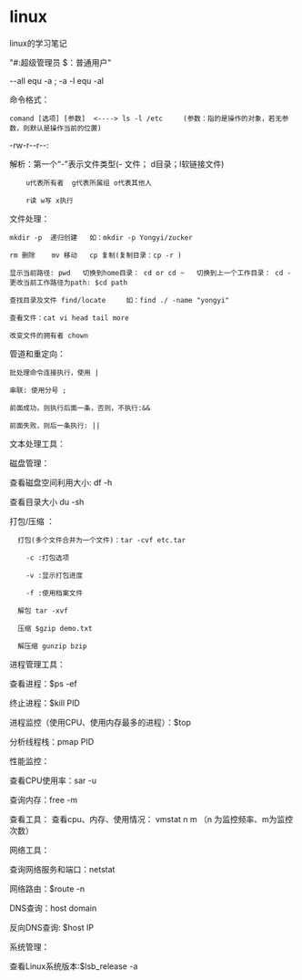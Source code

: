 # linux
linux的学习笔记

 "#:超级管理员   $：普通用户"

--all  equ  -a   ;  -a -l  equ -al

命令格式：

    comand [选项] [参数]  <----> ls -l /etc     (参数：指的是操作的对象，若无参数，则默认是操作当前的位置)

-rw-r--r--:

  解析：第一个“-”表示文件类型(- 文件； d目录；l软链接文件)
  
        u代表所有者  g代表所属组 o代表其他人
        
        r读 w写 x执行
        
文件处理：

    mkdir -p  递归创建   如：mkdir -p Yongyi/zucker
    
    rm 删除    mv 移动   cp 复制(复制目录：cp -r )
    
    显示当前路径: pwd   切换到home目录： cd or cd ~   切换到上一个工作目录： cd -    更改当前工作路径为path: $cd path
    
    查找目录及文件 find/locate     如：find ./ -name "yongyi"
    
    查看文件：cat vi head tail more
    
    改变文件的拥有者 chown
    
管道和重定向：

    批处理命令连接执行，使用 |
    
    串联: 使用分号 ;
    
    前面成功，则执行后面一条，否则，不执行:&&
    
    前面失败，则后一条执行: ||
    
文本处理工具：

磁盘管理：

  查看磁盘空间利用大小: df -h
  
  查看目录大小 du -sh
  
  打包/压缩 ： 
  
      打包(多个文件合并为一个文件)：tar -cvf etc.tar  
      
        -c :打包选项
        
        -v :显示打包进度
        
        -f :使用档案文件
        
      解包 tar -xvf 
      
      压缩 $gzip demo.txt 
      
      解压缩 gunzip bzip
      
进程管理工具：

  查看进程：$ps -ef
  
  终止进程：$kill PID
  
  进程监控（使用CPU、使用内存最多的进程）：$top
  
  分析线程栈：pmap PID
  
性能监控：

  查看CPU使用率：sar -u
  
  查询内存：free -m
  
  查看工具： 查看cpu、内存、使用情况： vmstat n m （n 为监控频率、m为监控次数）
  
网络工具：

  查询网络服务和端口：netstat
  
  网络路由：$route -n
  
  DNS查询：host domain
  
  反向DNS查询: $host IP
  
系统管理：

  查看Linux系统版本:$lsb_release -a


